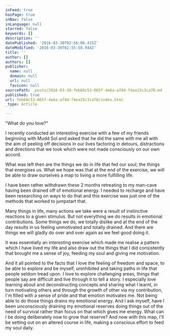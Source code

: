 ```yaml
---
inFeed: true
hasPage: true
inNav: false
inLanguage: null
starred: false
keywords: []
description: ''
datePublished: '2016-03-30T02:56:06.415Z'
dateModified: '2016-03-30T02:55:58.944Z'
title: ''
author: []
authors: []
publisher:
  name: null
  domain: null
  url: null
  favicon: null
sourcePath: _posts/2016-03-30-feb68c53-065f-4e6a-af84-f4ea15c3ca70.md
published: true
url: feb68c53-065f-4e6a-af84-f4ea15c3ca70/index.html
_type: Article

---
```

"What do you love?" 

I recently conducted an interesting exercise with a few of my friends beginning with Mudd Sol and asked that he did the same with me all with the aim of peeling off decisions in our lives factoring in detours, distractions and directions that we took which were not made consciously on our own accord. 

What was left then are the things we do in life that fed our soul; the things that energises us. What we hope was that at the end of the exercise, we will be able to draw ourselves a map to living a more fulfilling life. 

I have been rather withdrawn these 2 months retreating to my man-cave having been drained off of emotional energy. I needed to recharge and have been researching on ways to do that and this exercise was just one of the methods that worked to jumpstart that. 

Many things in life, many actions we take were a result of instinctive reactions to a given stimulus. But not everything we do results in emotional contributions. Some things we do, we totally dislike and at the end of the day results in us feeling unmotivated and totally drained. And there are things we will gladly do over and over again as we feel good doing it. 

It was essentially an interesting exercise which made me realise a pattern which I have lived my life and also draw out the things that I did consistently that brought me a sense of joy, feeding my soul and giving me motivation. 

And it all pointed to the facts that I love the feeling of freedom and space, to be able to explore and be myself, uninhibited and taking paths in life that people seldom tread upon. I love to explore challenging areas, things that people say are difficult and live through it to tell a story. I especially love learning about and deconstructing concepts and sharing what I learnt, in turn motivating others and through the growth of other via my contribution, I'm filled with a sense of pride and that emotion motivates me.
Not being able to do those things drains my emotional energy. And I ask myself, have I been unconsciously draining my emotional reserves doing things out of the need of survival rather than focus on that which gives me energy. What can I be doing deliberately now to grow that reserve?
And now with this map, I'll be setting out on an altered course in life, making a conscious effort to feed my soul daily.